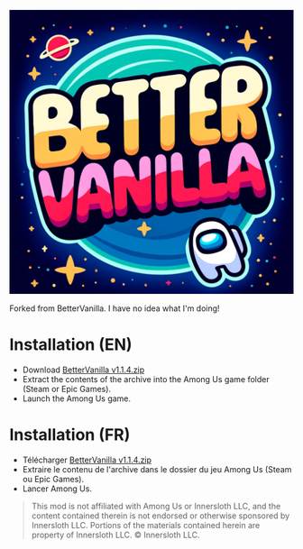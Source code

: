 ![Logo](https://github.com/EnoPM/EnoPM.BetterVanilla/blob/master/Images/BetterVanillaLogo.png)

Forked from BetterVanilla. I have no idea what I'm doing! 

# Installation (EN)
- Download [BetterVanilla v1.1.4.zip](https://github.com/EnoPM/EnoPM.BetterVanilla/releases/download/v1.1.4/BetterVanilla.v1.1.4.zip)
- Extract the contents of the archive into the Among Us game folder (Steam or Epic Games).
- Launch the Among Us game.

# Installation (FR)
- Télécharger [BetterVanilla v1.1.4.zip](https://github.com/EnoPM/EnoPM.BetterVanilla/releases/download/v1.1.4/BetterVanilla.v1.1.4.zip)
- Extraire le contenu de l'archive dans le dossier du jeu Among Us (Steam ou Epic Games).
- Lancer Among Us.

> This mod is not affiliated with Among Us or Innersloth LLC, and the content contained therein is not endorsed or otherwise sponsored by Innersloth LLC. Portions of the materials contained herein are property of Innersloth LLC. © Innersloth LLC.
